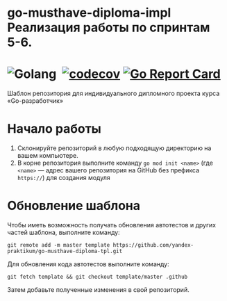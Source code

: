 # go-musthave-diploma-impl Реализация работы по спринтам 5-6. 
# ![Golang](https://img.shields.io/badge/-Golang%20❤️-05122A?style=flat&logo=go&logoColor=white)&nbsp; [![codecov](https://codecov.io/gh/DimaKoz/go-musthave-diploma-impl/branch/master/graph/badge.svg?token=VHZ6CU8FP6)](https://codecov.io/gh/DimaKoz/go-musthave-diploma-impl) [![Go Report Card](https://goreportcard.com/badge/github.com/DimaKoz/go-musthave-diploma-impl)](https://goreportcard.com/report/github.com/DimaKoz/go-musthave-diploma-impl)



Шаблон репозитория для индивидуального дипломного проекта курса «Go-разработчик»

# Начало работы

1. Склонируйте репозиторий в любую подходящую директорию на вашем компьютере.
2. В корне репозитория выполните команду `go mod init <name>` (где `<name>` — адрес вашего репозитория на GitHub без
   префикса `https://`) для создания модуля

# Обновление шаблона

Чтобы иметь возможность получать обновления автотестов и других частей шаблона, выполните команду:

```
git remote add -m master template https://github.com/yandex-praktikum/go-musthave-diploma-tpl.git
```

Для обновления кода автотестов выполните команду:

```
git fetch template && git checkout template/master .github
```

Затем добавьте полученные изменения в свой репозиторий.
